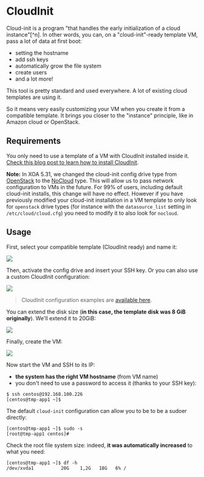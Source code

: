 # CloudInit

Cloud-init is a program "that handles the early initialization of a cloud instance"[^n]. In other words, you can, on a "cloud-init"-ready template VM, pass a lot of data at first boot:

* setting the hostname
* add ssh keys
* automatically grow the file system
* create users
* and a lot more!

This tool is pretty standard and used everywhere. A lot of existing cloud templates are using it.

So it means very easily customizing your VM when you create it from a compatible template. It brings you closer to the "instance" principle, like in Amazon cloud or OpenStack.

## Requirements

You only need to use a template of a VM with CloudInit installed inside it. [Check this blog post to learn how to install CloudInit](https://xen-orchestra.com/blog/centos-cloud-template-for-xenserver/).

**Note:** In XOA 5.31, we changed the cloud-init config drive type from [OpenStack](https://cloudinit.readthedocs.io/en/latest/topics/datasources/configdrive.html) to the [NoCloud](https://cloudinit.readthedocs.io/en/latest/topics/datasources/nocloud.html) type. This will allow us to pass network configuration to VMs in the future. For 99% of users, including default cloud-init installs, this change will have no effect. However if you have previously modified your cloud-init installation in a VM template to only look for `openstack` drive types (for instance with the `datasource_list` setting in `/etc/cloud/cloud.cfg`) you need to modify it to also look for `nocloud`.

## Usage

First, select your compatible template (CloudInit ready) and name it:

![](https://xen-orchestra.com/docs/assets/cloud-init-1.png)

Then, activate the config drive and insert your SSH key. Or you can also use a custom CloudInit configuration:

![](https://xen-orchestra.com/docs/assets/cloud-init-2.png)

> CloudInit configuration examples are [available here](http://cloudinit.readthedocs.org/en/latest/topics/examples.html).

You can extend the disk size (**in this case, the template disk was 8 GiB originally**). We'll extend it to 20GiB:

![](https://xen-orchestra.com/docs/assets/cloud-init-3.png)

Finally, create the VM:

![](https://xen-orchestra.com/docs/assets/cloud-init-4.png)

Now start the VM and SSH to its IP:

* **the system has the right VM hostname** (from VM name) 
* you don't need to use a password to access it (thanks to your SSH key):

```
$ ssh centos@192.168.100.226
[centos@tmp-app1 ~]$ 
```

The default `cloud-init` configuration can allow you to be to be a sudoer directly:

```
[centos@tmp-app1 ~]$ sudo -s
[root@tmp-app1 centos]# 
```

Check the root file system size: indeed, **it was automatically increased** to what you need:

```
[centos@tmp-app1 ~]$ df -h
/dev/xvda1          20G    1,2G   18G   6% /
```
